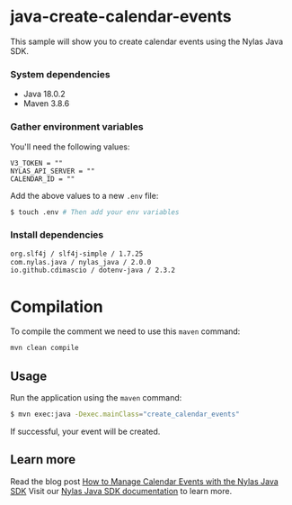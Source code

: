 # java-create-calendar-events

This sample will show you to create calendar events using the Nylas Java SDK.

### System dependencies

- Java 18.0.2
- Maven 3.8.6

### Gather environment variables

You'll need the following values:

```text
V3_TOKEN = ""
NYLAS_API_SERVER = ""
CALENDAR_ID = ""
```

Add the above values to a new `.env` file:

```bash
$ touch .env # Then add your env variables
```

### Install dependencies

```bash
org.slf4j / slf4j-simple / 1.7.25
com.nylas.java / nylas_java / 2.0.0
io.github.cdimascio / dotenv-java / 2.3.2
```

# Compilation

To compile the comment we need to use this `maven` command:

```bash
mvn clean compile
```

## Usage

Run the application using the `maven` command:

```bash
$ mvn exec:java -Dexec.mainClass="create_calendar_events"
```

If successful, your event will be created.


## Learn more

Read the blog post [How to Manage Calendar Events with the Nylas Java SDK](https://www.nylas.com/blog/how-to-manage-calendar-events-with-the-nylas-java-sdk-dev/)
Visit our [Nylas Java SDK documentation](https://developer.nylas.com/docs/developer-tools/sdk/java-sdk/) to learn more.

